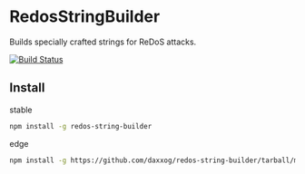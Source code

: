 # RedosStringBuilder

  Builds specially crafted strings for ReDoS attacks.

  [![Build Status][travis-image]][travis-url]

Install
-------
stable
```bash
npm install -g redos-string-builder
```
edge
```bash
npm install -g https://github.com/daxxog/redos-string-builder/tarball/master
```

[travis-image]: https://img.shields.io/travis/daxxog/redos-string-builder.png?branch=master
[travis-url]: https://travis-ci.org/daxxog/redos-string-builder